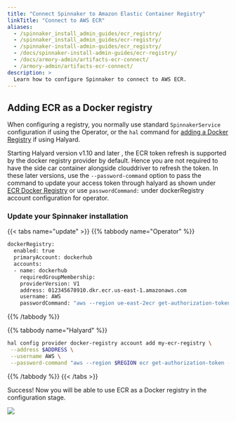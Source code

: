 ```yaml
---
title: "Connect Spinnaker to Amazon Elastic Container Registry"
linkTitle: "Connect to AWS ECR"
aliases:
  - /spinnaker_install_admin_guides/ecr_registry/
  - /spinnaker_install_admin_guides/ecr-registry/
  - /spinnaker-install-admin-guides/ecr_registry/
  - /docs/spinnaker-install-admin-guides/ecr-registry/
  - /docs/armory-admin/artifacts-ecr-connect/
  - /armory-admin/artifacts-ecr-connect/
description: >
  Learn how to configure Spinnaker to connect to AWS ECR.
---
```


## Adding ECR as a Docker registry

When configuring a registry, you normally use standard `SpinnakerService` configuration if using the Operator, or the `hal` command for [adding a Docker Registry](https://www.spinnaker.io/reference/halyard/commands/#hal-config-provider-docker-registry-account-add) if using Halyard.

Starting Halyard version v1.10 and later , the ECR token refresh is supported by the docker registry provider by default. Hence you are not required to have the side car container alongside clouddriver to refresh the token. In these later versions, use the `--password-command` option to pass the command to update your access token through halyard as shown under [ECR Docker Registry](https://spinnaker.io/docs/setup/install/providers/docker-registry/#amazon-elastic-container-registry-ecr) or use `passwordCommand:` under dockerRegistry account configuration for operator.



### Update your Spinnaker installation

{{< tabs name="update" >}}
{{% tabbody name="Operator" %}}

```bash
dockerRegistry:
  enabled: true
  primaryAccount: dockerhub
  accounts:
  - name: dockerhub
    requiredGroupMembership:
    providerVersion: V1
    address: 012345678910.dkr.ecr.us-east-1.amazonaws.com
    username: AWS 
    passwordCommand: "aws --region ue-east-2ecr get-authorization-token --output text --query 'authorizationData[].authorizationToken' | base64 -d | sed 's/^AWS://"
```

{{% /tabbody %}}

{{% tabbody name="Halyard" %}}

```bash
hal config provider docker-registry account add my-ecr-registry \
 --address $ADDRESS \
 --username AWS \
 --password-command "aws --region $REGION ecr get-authorization-token --output text --query 'authorizationData[].authorizationToken' | base64 -d | sed 's/^AWS://'"

```

{{% /tabbody %}}
{{< /tabs >}}

Success! Now you will be able to use ECR as a Docker registry in the configuration stage.

![](/images/armory-admin/artifacts/ecr-test.png)
